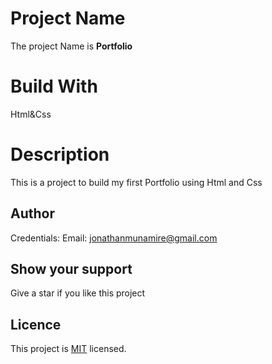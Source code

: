 # Project Name
The project Name is **Portfolio**
# Build With
Html&Css
# Description
This is a project to build my first Portfolio using Html and Css
## Author
Credentials:
Email: jonathanmunamire@gmail.com
## Show your support
Give a star if you like this project
## Licence
This project is [MIT](MIT.md) licensed.
